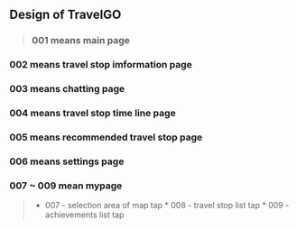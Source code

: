 ## Design of TravelGO
> ### 001 means main page
### 002 means travel stop imformation page
### 003 means chatting page
### 004 means travel stop time line page
### 005 means recommended travel stop page
### 006 means settings page
### 007 ~ 009 mean mypage
  > * 007 - selection area of map tap
      * 008 - travel stop list tap
        * 009 - achievements list tap
